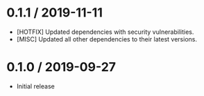 0.1.1 / 2019-11-11
==================
* [HOTFIX] Updated dependencies with security vulnerabilities.
* [MISC] Updated all other dependencies to their latest versions.

0.1.0 / 2019-09-27
==================
* Initial release